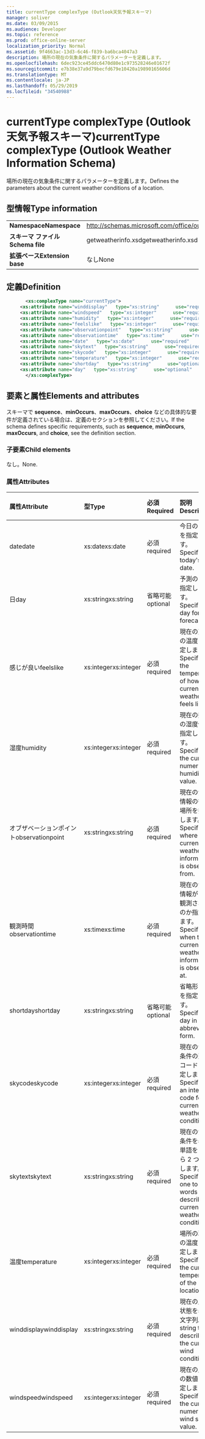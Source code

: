 ```yaml
---
title: currentType complexType (Outlook天気予報スキーマ)
manager: soliver
ms.date: 03/09/2015
ms.audience: Developer
ms.topic: reference
ms.prod: office-online-server
localization_priority: Normal
ms.assetid: 9f4663ac-13d3-6c46-f839-ba6bca4047a3
description: 場所の現在の気象条件に関するパラメーターを定義します。
ms.openlocfilehash: 6dec923ce45ddc6470d80e1c973528246e01672f
ms.sourcegitcommit: e7b38e37a9d79becfd679e10420a19890165606d
ms.translationtype: MT
ms.contentlocale: ja-JP
ms.lasthandoff: 05/29/2019
ms.locfileid: "34540988"
---
```

# <a name="currenttype-complextype-outlook-weather-information-schema"></a><span data-ttu-id="453a6-103">currentType complexType (Outlook天気予報スキーマ)</span><span class="sxs-lookup"><span data-stu-id="453a6-103">currentType complexType (Outlook Weather Information Schema)</span></span>

<span data-ttu-id="453a6-104">場所の現在の気象条件に関するパラメーターを定義します。</span><span class="sxs-lookup"><span data-stu-id="453a6-104">Defines the parameters about the current weather conditions of a location.</span></span>
  
## <a name="type-information"></a><span data-ttu-id="453a6-105">型情報</span><span class="sxs-lookup"><span data-stu-id="453a6-105">Type information</span></span>

|||
|:-----|:-----|
|<span data-ttu-id="453a6-106">**Namespace**</span><span class="sxs-lookup"><span data-stu-id="453a6-106">**Namespace**</span></span> <br/> |http://schemas.microsoft.com/office/outlook/15/getweatherinfo.xsd  <br/> |
|<span data-ttu-id="453a6-107">**スキーマ ファイル**</span><span class="sxs-lookup"><span data-stu-id="453a6-107">**Schema file**</span></span> <br/> |<span data-ttu-id="453a6-108">getweatherinfo.xsd</span><span class="sxs-lookup"><span data-stu-id="453a6-108">getweatherinfo.xsd</span></span>  <br/> |
|<span data-ttu-id="453a6-109">**拡張ベース**</span><span class="sxs-lookup"><span data-stu-id="453a6-109">**Extension base**</span></span> <br/> |<span data-ttu-id="453a6-110">なし</span><span class="sxs-lookup"><span data-stu-id="453a6-110">None</span></span>  <br/> |
   
## <a name="definition"></a><span data-ttu-id="453a6-111">定義</span><span class="sxs-lookup"><span data-stu-id="453a6-111">Definition</span></span>

```XML
       <xs:complexType name="currentType">
     <xs:attribute name="winddisplay"   type="xs:string"      use="required"     />
     <xs:attribute name="windspeed"   type="xs:integer"      use="required"     />
     <xs:attribute name="humidity"   type="xs:integer"      use="required"     />
     <xs:attribute name="feelslike"   type="xs:integer"      use="required"     />
     <xs:attribute name="observationpoint"   type="xs:string"      use="required"     />
     <xs:attribute name="observationtime"   type="xs:time"      use="required"     />
     <xs:attribute name="date"   type="xs:date"      use="required"     />
     <xs:attribute name="skytext"   type="xs:string"      use="required"     />
     <xs:attribute name="skycode"   type="xs:integer"      use="required"     />
     <xs:attribute name="temperature"   type="xs:integer"      use="required"     />
     <xs:attribute name="shortday"   type="xs:string"      use="optional"     />
     <xs:attribute name="day"   type="xs:string"      use="optional"     />
       </xs:complexType>

```

## <a name="elements-and-attributes"></a><span data-ttu-id="453a6-112">要素と属性</span><span class="sxs-lookup"><span data-stu-id="453a6-112">Elements and attributes</span></span>

<span data-ttu-id="453a6-113">スキーマで **sequence**、**minOccurs**、**maxOccurs**、**choice** などの具体的な要件が定義されている場合は、定義のセクションを参照してください。</span><span class="sxs-lookup"><span data-stu-id="453a6-113">If the schema defines specific requirements, such as **sequence**, **minOccurs**, **maxOccurs**, and **choice**, see the definition section.</span></span> 
  
### <a name="child-elements"></a><span data-ttu-id="453a6-114">子要素</span><span class="sxs-lookup"><span data-stu-id="453a6-114">Child elements</span></span>

<span data-ttu-id="453a6-115">なし。</span><span class="sxs-lookup"><span data-stu-id="453a6-115">None.</span></span>
  
### <a name="attributes"></a><span data-ttu-id="453a6-116">属性</span><span class="sxs-lookup"><span data-stu-id="453a6-116">Attributes</span></span>

|<span data-ttu-id="453a6-117">**属性**</span><span class="sxs-lookup"><span data-stu-id="453a6-117">**Attribute**</span></span>|<span data-ttu-id="453a6-118">**型**</span><span class="sxs-lookup"><span data-stu-id="453a6-118">**Type**</span></span>|<span data-ttu-id="453a6-119">**必須**</span><span class="sxs-lookup"><span data-stu-id="453a6-119">**Required**</span></span>|<span data-ttu-id="453a6-120">**説明**</span><span class="sxs-lookup"><span data-stu-id="453a6-120">**Description**</span></span>|<span data-ttu-id="453a6-121">**可能な値**</span><span class="sxs-lookup"><span data-stu-id="453a6-121">**Possible values**</span></span>|
|:-----|:-----|:-----|:-----|:-----|
|<span data-ttu-id="453a6-122">date</span><span class="sxs-lookup"><span data-stu-id="453a6-122">date</span></span>  <br/> |<span data-ttu-id="453a6-123">xs:date</span><span class="sxs-lookup"><span data-stu-id="453a6-123">xs:date</span></span>  <br/> |<span data-ttu-id="453a6-124">必須</span><span class="sxs-lookup"><span data-stu-id="453a6-124">required</span></span>  <br/> |<span data-ttu-id="453a6-125">今日の日付を指定します。</span><span class="sxs-lookup"><span data-stu-id="453a6-125">Specifies today's date.</span></span>  <br/> |<span data-ttu-id="453a6-126">xs:date 型の値</span><span class="sxs-lookup"><span data-stu-id="453a6-126">A value of the type xs:date</span></span>  <br/> |
|<span data-ttu-id="453a6-127">日</span><span class="sxs-lookup"><span data-stu-id="453a6-127">day</span></span>  <br/> |<span data-ttu-id="453a6-128">xs:string</span><span class="sxs-lookup"><span data-stu-id="453a6-128">xs:string</span></span>  <br/> |<span data-ttu-id="453a6-129">省略可能</span><span class="sxs-lookup"><span data-stu-id="453a6-129">optional</span></span>  <br/> |<span data-ttu-id="453a6-130">予測の日を指定します。</span><span class="sxs-lookup"><span data-stu-id="453a6-130">Specifies a day for the forecast.</span></span>  <br/> |<span data-ttu-id="453a6-131">xs:string 型の値</span><span class="sxs-lookup"><span data-stu-id="453a6-131">A value of the type xs:string</span></span>  <br/> |
|<span data-ttu-id="453a6-132">感じが良い</span><span class="sxs-lookup"><span data-stu-id="453a6-132">feelslike</span></span>  <br/> |<span data-ttu-id="453a6-133">xs:integer</span><span class="sxs-lookup"><span data-stu-id="453a6-133">xs:integer</span></span>  <br/> |<span data-ttu-id="453a6-134">必須</span><span class="sxs-lookup"><span data-stu-id="453a6-134">required</span></span>  <br/> |<span data-ttu-id="453a6-135">現在の天気の温度を指定します。</span><span class="sxs-lookup"><span data-stu-id="453a6-135">Specifies the temperature of how the current weather feels like.</span></span>  <br/> |<span data-ttu-id="453a6-136">xs:integer 型の値</span><span class="sxs-lookup"><span data-stu-id="453a6-136">A value of the type xs:integer</span></span>  <br/> |
|<span data-ttu-id="453a6-137">湿度</span><span class="sxs-lookup"><span data-stu-id="453a6-137">humidity</span></span>  <br/> |<span data-ttu-id="453a6-138">xs:integer</span><span class="sxs-lookup"><span data-stu-id="453a6-138">xs:integer</span></span>  <br/> |<span data-ttu-id="453a6-139">必須</span><span class="sxs-lookup"><span data-stu-id="453a6-139">required</span></span>  <br/> |<span data-ttu-id="453a6-140">現在の数値の湿度値を指定します。</span><span class="sxs-lookup"><span data-stu-id="453a6-140">Specifies the current numerical humidity value.</span></span>  <br/> |<span data-ttu-id="453a6-141">xs:integer 型の値</span><span class="sxs-lookup"><span data-stu-id="453a6-141">A value of the type xs:integer</span></span>  <br/> |
|<span data-ttu-id="453a6-142">オブザベーションポイント</span><span class="sxs-lookup"><span data-stu-id="453a6-142">observationpoint</span></span>  <br/> |<span data-ttu-id="453a6-143">xs:string</span><span class="sxs-lookup"><span data-stu-id="453a6-143">xs:string</span></span>  <br/> |<span data-ttu-id="453a6-144">必須</span><span class="sxs-lookup"><span data-stu-id="453a6-144">required</span></span>  <br/> |<span data-ttu-id="453a6-145">現在の気象情報の観測場所を指定します。</span><span class="sxs-lookup"><span data-stu-id="453a6-145">Specifies where the current weather information is observed from.</span></span>  <br/> |<span data-ttu-id="453a6-146">xs:string 型の値</span><span class="sxs-lookup"><span data-stu-id="453a6-146">A value of the type xs:string</span></span>  <br/> |
|<span data-ttu-id="453a6-147">観測時間</span><span class="sxs-lookup"><span data-stu-id="453a6-147">observationtime</span></span>  <br/> |<span data-ttu-id="453a6-148">xs:time</span><span class="sxs-lookup"><span data-stu-id="453a6-148">xs:time</span></span>  <br/> |<span data-ttu-id="453a6-149">必須</span><span class="sxs-lookup"><span data-stu-id="453a6-149">required</span></span>  <br/> |<span data-ttu-id="453a6-150">現在の気象情報がいつ観測されるのか指定します。</span><span class="sxs-lookup"><span data-stu-id="453a6-150">Specifies when the current weather information is observed at.</span></span>  <br/> |<span data-ttu-id="453a6-151">xs:time 型の値</span><span class="sxs-lookup"><span data-stu-id="453a6-151">A value of the type xs:time</span></span>  <br/> |
|<span data-ttu-id="453a6-152">shortday</span><span class="sxs-lookup"><span data-stu-id="453a6-152">shortday</span></span>  <br/> |<span data-ttu-id="453a6-153">xs:string</span><span class="sxs-lookup"><span data-stu-id="453a6-153">xs:string</span></span>  <br/> |<span data-ttu-id="453a6-154">省略可能</span><span class="sxs-lookup"><span data-stu-id="453a6-154">optional</span></span>  <br/> |<span data-ttu-id="453a6-155">省略形で日を指定します。</span><span class="sxs-lookup"><span data-stu-id="453a6-155">Specifies a day in abbreviated form.</span></span>  <br/> |<span data-ttu-id="453a6-156">xs:string 型の値</span><span class="sxs-lookup"><span data-stu-id="453a6-156">A value of the type xs:string</span></span>  <br/> |
|<span data-ttu-id="453a6-157">skycode</span><span class="sxs-lookup"><span data-stu-id="453a6-157">skycode</span></span>  <br/> |<span data-ttu-id="453a6-158">xs:integer</span><span class="sxs-lookup"><span data-stu-id="453a6-158">xs:integer</span></span>  <br/> |<span data-ttu-id="453a6-159">必須</span><span class="sxs-lookup"><span data-stu-id="453a6-159">required</span></span>  <br/> |<span data-ttu-id="453a6-160">現在の気象条件の整数コードを指定します。</span><span class="sxs-lookup"><span data-stu-id="453a6-160">Specifies an integer code for the current weather conditions.</span></span>  <br/> |<span data-ttu-id="453a6-161">xs:integer 型の値</span><span class="sxs-lookup"><span data-stu-id="453a6-161">A value of the type xs:integer</span></span>  <br/> |
|<span data-ttu-id="453a6-162">skytext</span><span class="sxs-lookup"><span data-stu-id="453a6-162">skytext</span></span>  <br/> |<span data-ttu-id="453a6-163">xs:string</span><span class="sxs-lookup"><span data-stu-id="453a6-163">xs:string</span></span>  <br/> |<span data-ttu-id="453a6-164">必須</span><span class="sxs-lookup"><span data-stu-id="453a6-164">required</span></span>  <br/> |<span data-ttu-id="453a6-165">現在の気象条件を表す単語を 1 から 2 つ指定します。</span><span class="sxs-lookup"><span data-stu-id="453a6-165">Specifies one to two words describing current weather conditions.</span></span>  <br/> |<span data-ttu-id="453a6-166">xs:string 型の値</span><span class="sxs-lookup"><span data-stu-id="453a6-166">A value of the type xs:string</span></span>  <br/> |
|<span data-ttu-id="453a6-167">温度</span><span class="sxs-lookup"><span data-stu-id="453a6-167">temperature</span></span>  <br/> |<span data-ttu-id="453a6-168">xs:integer</span><span class="sxs-lookup"><span data-stu-id="453a6-168">xs:integer</span></span>  <br/> |<span data-ttu-id="453a6-169">必須</span><span class="sxs-lookup"><span data-stu-id="453a6-169">required</span></span>  <br/> |<span data-ttu-id="453a6-170">場所の現在の温度を指定します。</span><span class="sxs-lookup"><span data-stu-id="453a6-170">Specifies the current temperature of the location.</span></span>  <br/> |<span data-ttu-id="453a6-171">xs:integer 型の値</span><span class="sxs-lookup"><span data-stu-id="453a6-171">A value of the type xs:integer</span></span>  <br/> |
|<span data-ttu-id="453a6-172">winddisplay</span><span class="sxs-lookup"><span data-stu-id="453a6-172">winddisplay</span></span>  <br/> |<span data-ttu-id="453a6-173">xs:string</span><span class="sxs-lookup"><span data-stu-id="453a6-173">xs:string</span></span>  <br/> |<span data-ttu-id="453a6-174">必須</span><span class="sxs-lookup"><span data-stu-id="453a6-174">required</span></span>  <br/> |<span data-ttu-id="453a6-175">現在の風の状態を表す文字列。</span><span class="sxs-lookup"><span data-stu-id="453a6-175">A string that describes the current wind conditions.</span></span>  <br/> |<span data-ttu-id="453a6-176">xs:string 型の値</span><span class="sxs-lookup"><span data-stu-id="453a6-176">A value of the type xs:string</span></span>  <br/> |
|<span data-ttu-id="453a6-177">windspeed</span><span class="sxs-lookup"><span data-stu-id="453a6-177">windspeed</span></span>  <br/> |<span data-ttu-id="453a6-178">xs:integer</span><span class="sxs-lookup"><span data-stu-id="453a6-178">xs:integer</span></span>  <br/> |<span data-ttu-id="453a6-179">必須</span><span class="sxs-lookup"><span data-stu-id="453a6-179">required</span></span>  <br/> |<span data-ttu-id="453a6-180">現在の風速の数値を指定します。</span><span class="sxs-lookup"><span data-stu-id="453a6-180">Specifies the current numerical wind speed value.</span></span>  <br/> |<span data-ttu-id="453a6-181">xs:integer 型の値</span><span class="sxs-lookup"><span data-stu-id="453a6-181">A value of the type xs:integer</span></span>  <br/> |
   

